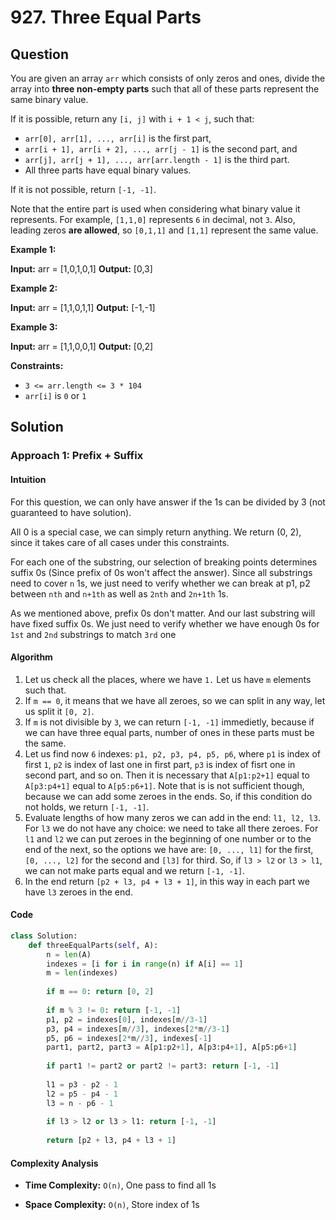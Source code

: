 
# 927. Three Equal Parts

## Question

You are given an array  `arr`  which consists of only zeros and ones, divide the array into  **three non-empty parts**  such that all of these parts represent the same binary value.

If it is possible, return any  `[i, j]`  with  `i + 1 < j`, such that:

- `arr[0], arr[1], ..., arr[i]`  is the first part,
- `arr[i + 1], arr[i + 2], ..., arr[j - 1]`  is the second part, and
- `arr[j], arr[j + 1], ..., arr[arr.length - 1]`  is the third part.
- All three parts have equal binary values.

If it is not possible, return  `[-1, -1]`.

Note that the entire part is used when considering what binary value it represents. For example,  `[1,1,0]`  represents  `6`  in decimal, not  `3`. Also, leading zeros  **are allowed**, so  `[0,1,1]`  and  `[1,1]`  represent the same value.

**Example 1:**

**Input:** arr = [1,0,1,0,1]
**Output:** [0,3]

**Example 2:**

**Input:** arr = [1,1,0,1,1]
**Output:** [-1,-1]

**Example 3:**

**Input:** arr = [1,1,0,0,1]
**Output:** [0,2]

**Constraints:**

- `3 <= arr.length <= 3 * 104`
- `arr[i]`  is  `0`  or  `1`

## Solution

### Approach 1: Prefix + Suffix

#### Intuition

For this question, we can only have answer if the 1s can be divided by 3 (not guaranteed to have solution).

All 0 is a special case, we can simply return anything. We return (0, 2), since it takes care of all cases under this constraints.

For each one of the substring, our selection of breaking points determines suffix 0s (Since prefix of 0s won't affect the answer). Since all substrings need to cover `n` 1s, we just need to verify whether we can break at p1, p2 between `nth` and `n+1th` as well as `2nth` and `2n+1th` 1s.

As we mentioned above, prefix 0s don't matter. And our last substring will have fixed suffix 0s. We just need to verify whether we have enough 0s for `1st` and `2nd` substrings to match `3rd` one

#### Algorithm

1. Let us check all the places, where we have  `1.`  Let us have  `m`  elements such that.
2. If  `m == 0`, it means that we have all zeroes, so we can split in any way, let us split it  `[0, 2]`.
3. If  `m`  is not divisible by  `3`, we can return  `[-1, -1]`  immedietly, because if we can have three equal parts, number of ones in these parts must be the same.
4. Let us find now  `6`  indexes:  `p1, p2, p3, p4, p5, p6`, where  `p1`  is index of first  `1`,  `p2`  is index of last one in first part,  `p3`  is index of fisrt one in second part, and so on. Then it is necessary that  `A[p1:p2+1]`  equal to  `A[p3:p4+1]`  equal to  `A[p5:p6+1]`. Note that is is not sufficient though, because we can add some zeroes in the ends. So, if this condition do not holds, we return  `[-1, -1]`.
5. Evaluate lengths of how many zeros we can add in the end:  `l1, l2, l3`. For  `l3`  we do not have any choice: we need to take all there zeroes. For  `l1`  and  `l2`  we can put zeroes in the beginning of one number or to the end of the next, so the options we have are:  `[0, ..., l1]`  for the first,  `[0, ..., l2]`  for the second and  `[l3]`  for third. So, if  `l3 > l2`  or  `l3 > l1`, we can not make parts equal and we return  `[-1, -1]`.
6. In the end return  `[p2 + l3, p4 + l3 + 1]`, in this way in each part we have  `l3`  zeroes in the end.

#### Code

```python
class Solution:
    def threeEqualParts(self, A):
        n = len(A)
        indexes = [i for i in range(n) if A[i] == 1]
        m = len(indexes)
        
        if m == 0: return [0, 2]
        
        if m % 3 != 0: return [-1, -1]
        p1, p2 = indexes[0], indexes[m//3-1]
        p3, p4 = indexes[m//3], indexes[2*m//3-1]
        p5, p6 = indexes[2*m//3], indexes[-1]
        part1, part2, part3 = A[p1:p2+1], A[p3:p4+1], A[p5:p6+1]
        
        if part1 != part2 or part2 != part3: return [-1, -1]
        
        l1 = p3 - p2 - 1
        l2 = p5 - p4 - 1
        l3 = n - p6 - 1
        
        if l3 > l2 or l3 > l1: return [-1, -1]
        
        return [p2 + l3, p4 + l3 + 1]
```

#### Complexity Analysis

- **Time Complexity:** `O(n)`, One pass to find all 1s
  
- **Space Complexity:** `O(n)`, Store index of 1s
